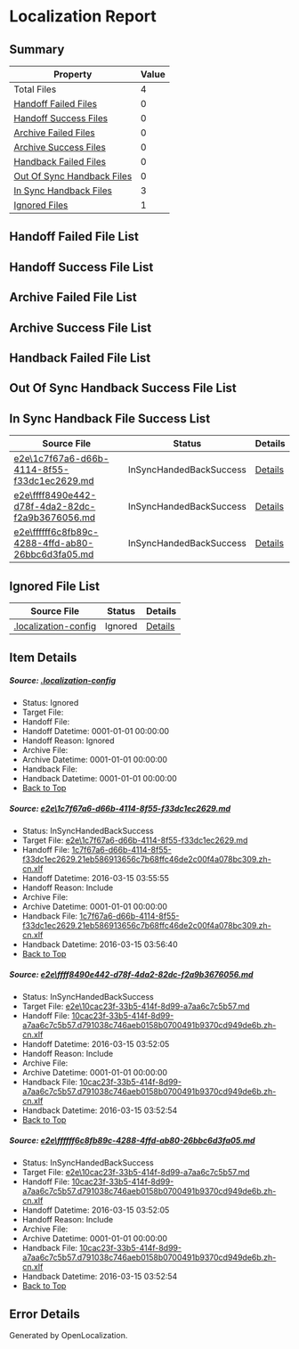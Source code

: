# <a name='report-top'></a> Localization Report

## Summary
 Property | Value 
 -------- | ----- 
 Total Files | 4
[ Handoff Failed Files ](#handoff-failed-list)| 0
[ Handoff Success Files ](#handoff-success-list)| 0
[ Archive Failed Files ](#archive-failed-list)| 0
[ Archive Success Files ](#archive-success-list)| 0
[ Handback Failed Files ](#handback-failed-list)| 0
[ Out Of Sync Handback Files ](#outofsync-handback-success-list)| 0
[ In Sync Handback Files ](#insync-handback-success-list)| 3
[ Ignored Files ](#ignored-list)| 1

## <a name='handoff-failed-list'></a> Handoff Failed File List

## <a name='handoff-success-list'></a> Handoff Success File List

## <a name='archive-failed-list'></a> Archive Failed File List

## <a name='archive-success-list'></a> Archive Success File List

## <a name='handback-failed-list'></a> Handback Failed File List

## <a name='outofsync-handback-success-list'></a> Out Of Sync Handback Success File List

## <a name='insync-handback-success-list'></a> In Sync Handback File Success List
 Source File | Status | Details 
 ----------- | ------ | ------- 
 [e2e\1c7f67a6-d66b-4114-8f55-f33dc1ec2629.md](https://github.com/OpenLocalizationTest/oltest/blob/9f92a548d6eafc6f9d563e3accc47599995bf805/e2e/1c7f67a6-d66b-4114-8f55-f33dc1ec2629.md) | InSyncHandedBackSuccess | [Details](#791b91901f9bcfb42d64a3a53029679b57025ddf1)
 [e2e\ffff8490e442-d78f-4da2-82dc-f2a9b3676056.md](https://github.com/OpenLocalizationTest/oltest/blob/9f92a548d6eafc6f9d563e3accc47599995bf805/e2e/ffff8490e442-d78f-4da2-82dc-f2a9b3676056.md) | InSyncHandedBackSuccess | [Details](#2a6fb154a811d59425811f50a0e992337aee2ce52)
 [e2e\ffffff6c8fb89c-4288-4ffd-ab80-26bbc6d3fa05.md](https://github.com/OpenLocalizationTest/oltest/blob/9f92a548d6eafc6f9d563e3accc47599995bf805/e2e/ffffff6c8fb89c-4288-4ffd-ab80-26bbc6d3fa05.md) | InSyncHandedBackSuccess | [Details](#2a6fb154a811d59425811f50a0e992337aee2ce53)

## <a name='ignored-list'></a> Ignored File List
 Source File | Status | Details 
 ----------- | ------ | ------- 
 [.localization-config](https://github.com/OpenLocalizationTest/oltest/blob/9f92a548d6eafc6f9d563e3accc47599995bf805/.localization-config) | Ignored | [Details](#66aca4b1c2f43b14ec41e0e427345df94af1d5e10)

## Item Details
##### <a name='66aca4b1c2f43b14ec41e0e427345df94af1d5e10'></a> Source: [.localization-config](https://github.com/OpenLocalizationTest/oltest/blob/9f92a548d6eafc6f9d563e3accc47599995bf805/.localization-config)
* Status: Ignored
* Target File: 
* Handoff File: 
* Handoff Datetime: 0001-01-01 00:00:00
* Handoff Reason: Ignored
* Archive File: 
* Archive Datetime: 0001-01-01 00:00:00
* Handback File: 
* Handback Datetime: 0001-01-01 00:00:00
* [Back to Top](#report-top)

##### <a name='791b91901f9bcfb42d64a3a53029679b57025ddf1'></a> Source: [e2e\1c7f67a6-d66b-4114-8f55-f33dc1ec2629.md](https://github.com/OpenLocalizationTest/oltest/blob/9f92a548d6eafc6f9d563e3accc47599995bf805/e2e/1c7f67a6-d66b-4114-8f55-f33dc1ec2629.md)
* Status: InSyncHandedBackSuccess
* Target File: [e2e\1c7f67a6-d66b-4114-8f55-f33dc1ec2629.md](https://github.com/OpenLocalizationTestOrg/oltest.zh-cn/blob/98ab3f776d17c9cbe656c4f0e412f216aa0c9081/e2e/1c7f67a6-d66b-4114-8f55-f33dc1ec2629.md)
* Handoff File: [1c7f67a6-d66b-4114-8f55-f33dc1ec2629.21eb586913656c7b68ffc46de2c00f4a078bc309.zh-cn.xlf](https://github.com/OpenLocalizationTestOrg/olhandoff/blob/63b6ed2ade655363ec86bbe7fb7bdec4f0e0690f/ol-handoff/OpenLocalizationTestOrg/oltest.zh-cn/yuwzho/ht/1c7f67a6-d66b-4114-8f55-f33dc1ec2629.21eb586913656c7b68ffc46de2c00f4a078bc309.zh-cn.xlf)
* Handoff Datetime: 2016-03-15 03:55:55
* Handoff Reason: Include
* Archive File: 
* Archive Datetime: 0001-01-01 00:00:00
* Handback File: [1c7f67a6-d66b-4114-8f55-f33dc1ec2629.21eb586913656c7b68ffc46de2c00f4a078bc309.zh-cn.xlf](https://github.com/OpenLocalizationTestOrg/olhandback/blob/83c2febc3e4a51c881effd47733fd8362f82e934/ol-handback/OpenLocalizationTestOrg/oltest.zh-cn/yuwzho/ht/1c7f67a6-d66b-4114-8f55-f33dc1ec2629.21eb586913656c7b68ffc46de2c00f4a078bc309.zh-cn.xlf)
* Handback Datetime: 2016-03-15 03:56:40
* [Back to Top](#report-top)

##### <a name='2a6fb154a811d59425811f50a0e992337aee2ce52'></a> Source: [e2e\ffff8490e442-d78f-4da2-82dc-f2a9b3676056.md](https://github.com/OpenLocalizationTest/oltest/blob/9f92a548d6eafc6f9d563e3accc47599995bf805/e2e/ffff8490e442-d78f-4da2-82dc-f2a9b3676056.md)
* Status: InSyncHandedBackSuccess
* Target File: [e2e\10cac23f-33b5-414f-8d99-a7aa6c7c5b57.md](https://github.com/OpenLocalizationTestOrg/oltest.zh-cn/blob/62f4a9fd981da33f030ba3bf2bd51cff7e2949a8/e2e/10cac23f-33b5-414f-8d99-a7aa6c7c5b57.md)
* Handoff File: [10cac23f-33b5-414f-8d99-a7aa6c7c5b57.d791038c746aeb0158b0700491b9370cd949de6b.zh-cn.xlf](https://github.com/OpenLocalizationTestOrg/olhandoff/blob/062526542c1af18fbf562eed1febcc09891bc1f7/ol-handoff/OpenLocalizationTestOrg/oltest.zh-cn/yuwzho/ht/10cac23f-33b5-414f-8d99-a7aa6c7c5b57.d791038c746aeb0158b0700491b9370cd949de6b.zh-cn.xlf)
* Handoff Datetime: 2016-03-15 03:52:05
* Handoff Reason: Include
* Archive File: 
* Archive Datetime: 0001-01-01 00:00:00
* Handback File: [10cac23f-33b5-414f-8d99-a7aa6c7c5b57.d791038c746aeb0158b0700491b9370cd949de6b.zh-cn.xlf](https://github.com/OpenLocalizationTestOrg/olhandback/blob/a2ec174cf4e84fc57c33cd7b8fe6c794c21048dc/ol-handback/OpenLocalizationTestOrg/oltest.zh-cn/yuwzho/ht/10cac23f-33b5-414f-8d99-a7aa6c7c5b57.d791038c746aeb0158b0700491b9370cd949de6b.zh-cn.xlf)
* Handback Datetime: 2016-03-15 03:52:54
* [Back to Top](#report-top)

##### <a name='2a6fb154a811d59425811f50a0e992337aee2ce53'></a> Source: [e2e\ffffff6c8fb89c-4288-4ffd-ab80-26bbc6d3fa05.md](https://github.com/OpenLocalizationTest/oltest/blob/9f92a548d6eafc6f9d563e3accc47599995bf805/e2e/ffffff6c8fb89c-4288-4ffd-ab80-26bbc6d3fa05.md)
* Status: InSyncHandedBackSuccess
* Target File: [e2e\10cac23f-33b5-414f-8d99-a7aa6c7c5b57.md](https://github.com/OpenLocalizationTestOrg/oltest.zh-cn/blob/62f4a9fd981da33f030ba3bf2bd51cff7e2949a8/e2e/10cac23f-33b5-414f-8d99-a7aa6c7c5b57.md)
* Handoff File: [10cac23f-33b5-414f-8d99-a7aa6c7c5b57.d791038c746aeb0158b0700491b9370cd949de6b.zh-cn.xlf](https://github.com/OpenLocalizationTestOrg/olhandoff/blob/062526542c1af18fbf562eed1febcc09891bc1f7/ol-handoff/OpenLocalizationTestOrg/oltest.zh-cn/yuwzho/ht/10cac23f-33b5-414f-8d99-a7aa6c7c5b57.d791038c746aeb0158b0700491b9370cd949de6b.zh-cn.xlf)
* Handoff Datetime: 2016-03-15 03:52:05
* Handoff Reason: Include
* Archive File: 
* Archive Datetime: 0001-01-01 00:00:00
* Handback File: [10cac23f-33b5-414f-8d99-a7aa6c7c5b57.d791038c746aeb0158b0700491b9370cd949de6b.zh-cn.xlf](https://github.com/OpenLocalizationTestOrg/olhandback/blob/a2ec174cf4e84fc57c33cd7b8fe6c794c21048dc/ol-handback/OpenLocalizationTestOrg/oltest.zh-cn/yuwzho/ht/10cac23f-33b5-414f-8d99-a7aa6c7c5b57.d791038c746aeb0158b0700491b9370cd949de6b.zh-cn.xlf)
* Handback Datetime: 2016-03-15 03:52:54
* [Back to Top](#report-top)


## Error Details

Generated by OpenLocalization.
